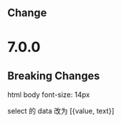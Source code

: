 ## Change

# 7.0.0

## Breaking Changes

html body font-size: 14px

select 的 data 改为 [{value, text}]
